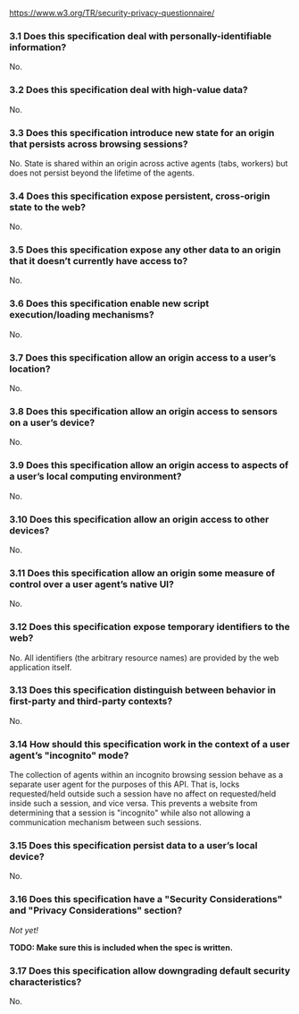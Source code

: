https://www.w3.org/TR/security-privacy-questionnaire/

### 3.1 Does this specification deal with personally-identifiable information?

No.

### 3.2 Does this specification deal with high-value data?

No.

### 3.3 Does this specification introduce new state for an origin that persists across browsing sessions?

No. State is shared within an origin across active agents (tabs, workers) but does not persist beyond the lifetime of the agents.

### 3.4 Does this specification expose persistent, cross-origin state to the web?

No.

### 3.5 Does this specification expose any other data to an origin that it doesn’t currently have access to?

No.

### 3.6 Does this specification enable new script execution/loading mechanisms?

No.

### 3.7 Does this specification allow an origin access to a user’s location?

No.

### 3.8 Does this specification allow an origin access to sensors on a user’s device?

No.

### 3.9 Does this specification allow an origin access to aspects of a user’s local computing environment?

No.

### 3.10 Does this specification allow an origin access to other devices?

No.

### 3.11 Does this specification allow an origin some measure of control over a user agent’s native UI?

No.

### 3.12 Does this specification expose temporary identifiers to the web?

No. All identifiers (the arbitrary resource names) are provided by the web application itself.

### 3.13 Does this specification distinguish between behavior in first-party and third-party contexts?

No.

### 3.14 How should this specification work in the context of a user agent’s "incognito" mode?

The collection of agents within an incognito browsing session behave as a separate user agent for the purposes of this API. 
That is, locks requested/held outside such a session have no affect on requested/held inside such a session, and vice versa.
This prevents a website from determining that a session is "incognito" while also not allowing a communication mechanism between such sessions.

### 3.15 Does this specification persist data to a user’s local device?

No.

### 3.16 Does this specification have a "Security Considerations" and "Privacy Considerations" section?

_Not yet!_

**TODO: Make sure this is included when the spec is written.**

### 3.17 Does this specification allow downgrading default security characteristics?

No.
